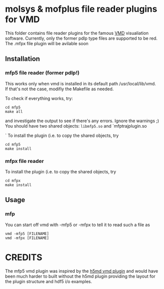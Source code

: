 # molsys & mofplus file reader plugins for VMD

This folder contains file reader plugins for the famous [VMD](https://www.ks.uiuc.edu/Research/vmd/) visualiation software. Currently, only the former pdlp type files are supported to be red. The .mfpx file plugin will be avilable soon

## Installation 

### mfp5 file reader (former pdlp!)

This works only when vmd is installed in its default path /usr/local/lib/vmd. If that's not the case, modifiy the Makefile as needed.

To check if everything works, try:

```
cd mfp5
make all
```
and investigate the output to see if there's any errors. Ignore the warnings ;)  You should have two shared objects: `libmfp5.so` and `mfptrajplugin.so

`
To install the plugin (i.e. to copy the shared objects, try
```
cd mfp5
make install
```


### mfpx file reader

To install the plugin (i.e. to copy the shared objects, try
```
cd mfpx
make install
```



## Usage

### mfp

You can start off vmd with -mfp5 or -mfpx to tell it to read such a file as

```
vmd -mfp5 [FILENAME]
vmd -mfpx [FILENAME]
```

# CREDITS

The mfp5 vmd plugin was inspired by the [h5md vmd plugin](https://github.com/h5md/VMD-h5mdplugin) and would have been much harder to built without the h5md plugin providing the layout for the plugin structure and hdf5 i/o examples. 
